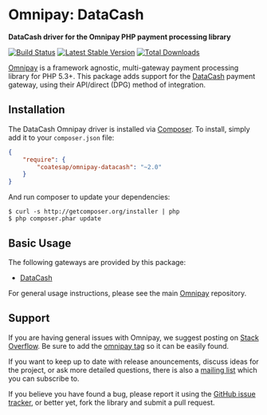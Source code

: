 # Omnipay: DataCash

**DataCash driver for the Omnipay PHP payment processing library**

[![Build Status](https://travis-ci.org/coatesap/omnipay-datacash.png?branch=master)](https://travis-ci.org/omnipay/datacash)
[![Latest Stable Version](https://poser.pugx.org/coatesap/omnipay-datacash/version.png)](https://packagist.org/packages/omnipay/datacash)
[![Total Downloads](https://poser.pugx.org/coatesap/omnipay-datacash/d/total.png)](https://packagist.org/packages/coatesap/omnipay-datacash)

[Omnipay](https://github.com/omnipay/omnipay) is a framework agnostic, multi-gateway payment
processing library for PHP 5.3+. This package adds support for the [DataCash](http://www.datacash.com) payment gateway, using their API/direct (DPG) method of integration.

## Installation

The DataCash Omnipay driver is installed via [Composer](http://getcomposer.org/). To install, simply add it
to your `composer.json` file:

```json
{
    "require": {
        "coatesap/omnipay-datacash": "~2.0"
    }
}
```

And run composer to update your dependencies:

    $ curl -s http://getcomposer.org/installer | php
    $ php composer.phar update

## Basic Usage

The following gateways are provided by this package:

* [DataCash](http://www.datacash.com)

For general usage instructions, please see the main [Omnipay](https://github.com/omnipay/omnipay)
repository.

## Support

If you are having general issues with Omnipay, we suggest posting on
[Stack Overflow](http://stackoverflow.com/). Be sure to add the
[omnipay tag](http://stackoverflow.com/questions/tagged/omnipay) so it can be easily found.

If you want to keep up to date with release anouncements, discuss ideas for the project,
or ask more detailed questions, there is also a [mailing list](https://groups.google.com/forum/#!forum/omnipay) which
you can subscribe to.

If you believe you have found a bug, please report it using the [GitHub issue tracker](https://github.com/omnipay/datacash/issues),
or better yet, fork the library and submit a pull request.

